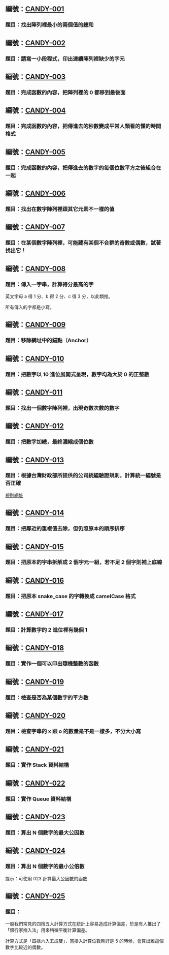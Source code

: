 ## 編號：[CANDY-001](https://github.com/RDNNNNN/Candy-JavaScript/tree/main/Candy-001)

### 題目：找出陣列裡最小的兩個值的總和
 
## 編號：[CANDY-002](https://github.com/RDNNNNN/Candy-JavaScript/tree/main/Candy-002)

### 題目：請寫一小段程式，印出連續陣列裡缺少的字元

## 編號：[CANDY-003](https://github.com/RDNNNNN/Candy-JavaScript/tree/main/Candy-003)

### 題目：完成函數的內容，把陣列裡的 0 都移到最後面

## 編號：[CANDY-004](https://github.com/RDNNNNN/Candy-JavaScript/tree/main/Candy-004)

### 題目：完成函數的內容，把傳進去的秒數變成平常人類看的懂的時間格式

## 編號：[CANDY-005](https://github.com/RDNNNNN/Candy-JavaScript/tree/main/Candy-005)

### 題目：完成函數的內容，把傳進去的數字的每個位數平方之後組合在一起

## 編號：[CANDY-006](https://github.com/RDNNNNN/Candy-JavaScript/tree/main/Candy-006)

### 題目：找出在數字陣列裡跟其它元素不一樣的值

## 編號：[CANDY-007](https://github.com/RDNNNNN/Candy-JavaScript/tree/main/Candy-007)

### 題目：在某個數字陣列裡，可能藏有某個不合群的奇數或偶數，試著找出它！

## 編號：[CANDY-008](https://github.com/RDNNNNN/Candy-JavaScript/tree/main/Candy-008)

### 題目：傳入一字串，計算得分最高的字

英文字母 a 得 1 分、b 得 2 分、c 得 3 分，以此類推。

所有傳入的字都是小寫。

## 編號：[CANDY-009](https://github.com/RDNNNNN/Candy-JavaScript/tree/main/Candy-009)

### 題目：移除網址中的錨點（Anchor）

## 編號：[CANDY-010](https://github.com/RDNNNNN/Candy-JavaScript/tree/main/Candy-010)

### 題目：把數字以 10 進位展開式呈現，數字均為大於 0 的正整數

## 編號：[CANDY-011](https://github.com/RDNNNNN/Candy-JavaScript/tree/main/Candy-011)

### 題目：找出一個數字陣列裡，出現奇數次數的數字

## 編號：[CANDY-012](https://github.com/RDNNNNN/Candy-JavaScript/tree/main/Candy-012)

### 題目：把數字加總，最終濃縮成個位數

## 編號：[CANDY-013](https://github.com/RDNNNNN/Candy-JavaScript/tree/main/Candy-013)

### 題目：根據台灣財政部所提供的公司統編驗證規則，計算統一編號是否正確

[規則網址](https://www.fia.gov.tw/singlehtml/3?cntId=c4d9cff38c8642ef8872774ee9987283)

## 編號：[CANDY-014](https://github.com/RDNNNNN/Candy-JavaScript/tree/main/Candy-014)

### 題目：把鄰近的重複值去除，但仍照原本的順序排序

## 編號：[CANDY-015](https://github.com/RDNNNNN/Candy-JavaScript/tree/main/Candy-015)

### 題目：把原本的字串拆解成 2 個字元一組，若不足 2 個字則補上底線

## 編號：[CANDY-016](https://github.com/RDNNNNN/Candy-JavaScript/tree/main/Candy-016)

### 題目：把原本 snake_case 的字轉換成 camelCase 格式

## 編號：[CANDY-017](https://github.com/RDNNNNN/Candy-JavaScript/tree/main/Candy-017)

### 題目：計算數字的 2 進位裡有幾個 1

## 編號：[CANDY-018](https://github.com/RDNNNNN/Candy-JavaScript/tree/main/Candy-018)

### 題目：實作一個可以印出隨機整數的函數

## 編號：[CANDY-019](https://github.com/RDNNNNN/Candy-JavaScript/tree/main/Candy-019)

### 題目：檢查是否為某個數字的平方數

## 編號：[CANDY-020](https://github.com/RDNNNNN/Candy-JavaScript/tree/main/Candy-020)

### 題目：檢查字串的 x 跟 o 的數量是不是一樣多，不分大小寫

## 編號：[CANDY-021](https://github.com/RDNNNNN/Candy-JavaScript/tree/main/Candy-021)

### 題目：實作 Stack 資料結構

## 編號：[CANDY-022](https://github.com/RDNNNNN/Candy-JavaScript/tree/main/Candy-022)

### 題目：實作 Queue 資料結構

## 編號：[CANDY-023](https://github.com/RDNNNNN/Candy-JavaScript/tree/main/Candy-023)

### 題目：算出 N 個數字的最大公因數

## 編號：[CANDY-024](https://github.com/RDNNNNN/Candy-JavaScript/tree/main/Candy-024)

### 題目：算出 N 個數字的最小公倍數

提示：可使用 023 計算最大公因數的函數

## 編號：[CANDY-025](https://github.com/RDNNNNN/Candy-JavaScript/tree/main/Candy-025)

### 題目：

一般我們常見的四捨五入計算方式在統計上容易造成計算偏差，於是有人推出了「銀行家捨入法」用來稍微平衡計算偏差。

計算方式是「四捨六入五成雙」，當捨入計算位數剛好是 5 的時候，會算出離這個數字比較近的偶數。

